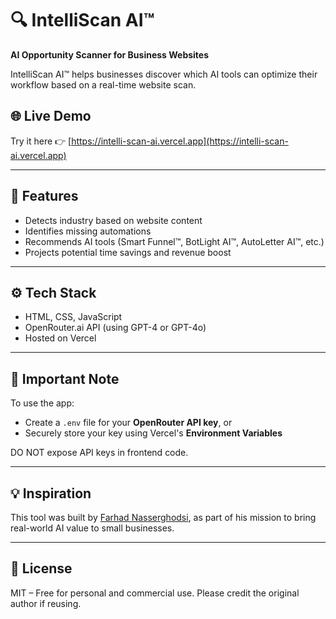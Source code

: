 # 🔍 IntelliScan AI™

**AI Opportunity Scanner for Business Websites**

IntelliScan AI™ helps businesses discover which AI tools can optimize their workflow based on a real-time website scan. 

## 🌐 Live Demo

Try it here 👉 [https://intelli-scan-ai.vercel.app](https://intelli-scan-ai.vercel.app)

---

## 🧠 Features

- Detects industry based on website content
- Identifies missing automations
- Recommends AI tools (Smart Funnel™, BotLight AI™, AutoLetter AI™, etc.)
- Projects potential time savings and revenue boost

---

## ⚙️ Tech Stack

- HTML, CSS, JavaScript
- OpenRouter.ai API (using GPT-4 or GPT-4o)
- Hosted on Vercel

---

## 🚨 Important Note

To use the app:
- Create a `.env` file for your **OpenRouter API key**, or 
- Securely store your key using Vercel's **Environment Variables**

DO NOT expose API keys in frontend code.

---

## 💡 Inspiration

This tool was built by [Farhad Nasserghodsi](https://www.linkedin.com/in/farhadnasserghodsi), as part of his mission to bring real-world AI value to small businesses.

---

## 📄 License

MIT – Free for personal and commercial use. Please credit the original author if reusing.
